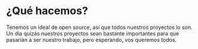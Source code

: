 # ¿Qué hacemos?

Tenemos un ideal de open source, así que todos nuestros proyectos lo son. Un día quizás nuestros proyectos sean bastante importantes para que pasarián a ser nuestro trabajo, pero esperando, vos queremos todos.
